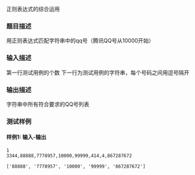 正则表达式的综合运用

### 题目描述
用正则表达式匹配字符串中的qq号（腾讯QQ号从10000开始）
### 输入描述
第一行测试用例的个数
下一行为测试用例的字符串，每个号码之间用逗号隔开

### 输出描述
字符串中所有符合要求的QQ号列表

### 测试样例

#### 样例1: 输入-输出

```
1
3344,88888,7778957,10000,99999,414,4,867287672
```

```
['88888', '7778957', '10000', '99999', '867287672']
```


